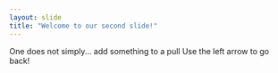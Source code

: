 ```yaml
---
layout: slide
title: "Welcome to our second slide!"
---
```

One does not simply... add something to a pull
Use the left arrow to go back!

